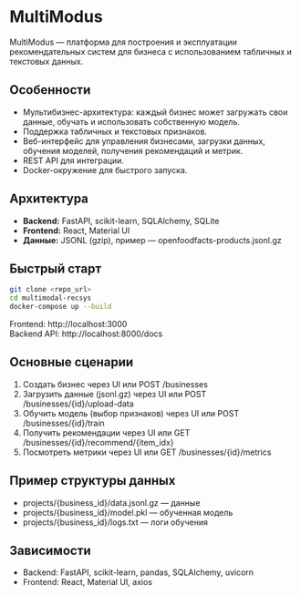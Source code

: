 # MultiModus

MultiModus — платформа для построения и эксплуатации рекомендательных систем для бизнеса с использованием табличных и текстовых данных.

## Особенности
- Мультибизнес-архитектура: каждый бизнес может загружать свои данные, обучать и использовать собственную модель.
- Поддержка табличных и текстовых признаков.
- Веб-интерфейс для управления бизнесами, загрузки данных, обучения моделей, получения рекомендаций и метрик.
- REST API для интеграции.
- Docker-окружение для быстрого запуска.

## Архитектура
- **Backend:** FastAPI, scikit-learn, SQLAlchemy, SQLite
- **Frontend:** React, Material UI
- **Данные:** JSONL (gzip), пример — openfoodfacts-products.jsonl.gz

## Быстрый старт
```bash
git clone <repo_url>
cd multimodal-recsys
docker-compose up --build
```
Frontend: http://localhost:3000  
Backend API: http://localhost:8000/docs

## Основные сценарии
1. Создать бизнес через UI или POST /businesses
2. Загрузить данные (jsonl.gz) через UI или POST /businesses/{id}/upload-data
3. Обучить модель (выбор признаков) через UI или POST /businesses/{id}/train
4. Получить рекомендации через UI или GET /businesses/{id}/recommend/{item_idx}
5. Посмотреть метрики через UI или GET /businesses/{id}/metrics

## Пример структуры данных
- projects/{business_id}/data.jsonl.gz — данные
- projects/{business_id}/model.pkl — обученная модель
- projects/{business_id}/logs.txt — логи обучения

## Зависимости
- Backend: FastAPI, scikit-learn, pandas, SQLAlchemy, uvicorn
- Frontend: React, Material UI, axios

